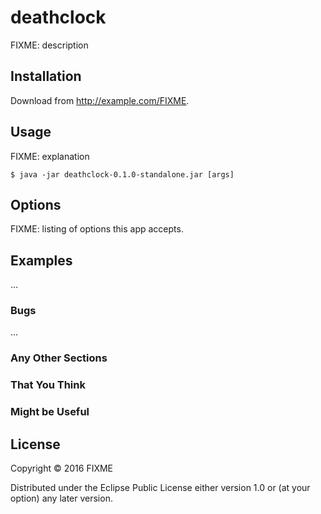 # deathclock

FIXME: description

## Installation

Download from http://example.com/FIXME.

## Usage

FIXME: explanation

    $ java -jar deathclock-0.1.0-standalone.jar [args]

## Options

FIXME: listing of options this app accepts.

## Examples

...

### Bugs

...

### Any Other Sections
### That You Think
### Might be Useful

## License

Copyright © 2016 FIXME

Distributed under the Eclipse Public License either version 1.0 or (at
your option) any later version.
